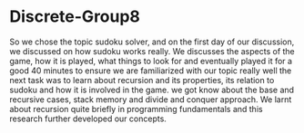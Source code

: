 # Discrete-Group8
So we chose the topic sudoku solver, and on the first day of our discussion, we discussed on how sudoku works really. We discusses the aspects of the game, how it is played, what things to look for and eventually played it for a good 40 minutes to ensure we are familiarized with our topic really well
the next task was to learn about recursion and its properties, its relation to sudoku and how it is involved in the game. we got know about the base and recursive cases, stack memory and divide and conquer approach. We larnt about recursion quite briefly in programming fundamentals and this research further developed our concepts.
